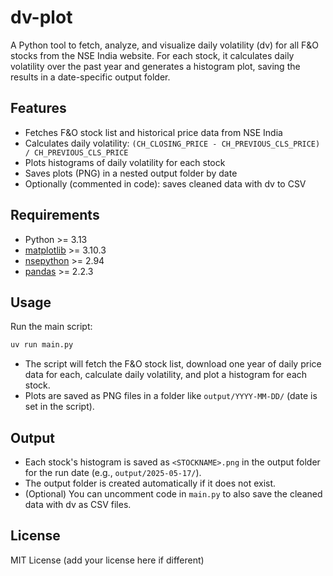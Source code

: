 # dv-plot

A Python tool to fetch, analyze, and visualize daily volatility (dv) for all F&O stocks from the NSE India website. For each stock, it calculates daily volatility over the past year and generates a histogram plot, saving the results in a date-specific output folder.

## Features

- Fetches F&O stock list and historical price data from NSE India
- Calculates daily volatility: `(CH_CLOSING_PRICE - CH_PREVIOUS_CLS_PRICE) / CH_PREVIOUS_CLS_PRICE`
- Plots histograms of daily volatility for each stock
- Saves plots (PNG) in a nested output folder by date
- Optionally (commented in code): saves cleaned data with dv to CSV

## Requirements

- Python >= 3.13
- [matplotlib](https://matplotlib.org/) >= 3.10.3
- [nsepython](https://github.com/1analyst/nsepython) >= 2.94
- [pandas](https://pandas.pydata.org/) >= 2.2.3

## Usage

Run the main script:

```bash
uv run main.py
```

- The script will fetch the F&O stock list, download one year of daily price data for each, calculate daily volatility, and plot a histogram for each stock.
- Plots are saved as PNG files in a folder like `output/YYYY-MM-DD/` (date is set in the script).

## Output

- Each stock's histogram is saved as `<STOCKNAME>.png` in the output folder for the run date (e.g., `output/2025-05-17/`).
- The output folder is created automatically if it does not exist.
- (Optional) You can uncomment code in `main.py` to also save the cleaned data with dv as CSV files.

## License

MIT License (add your license here if different)
